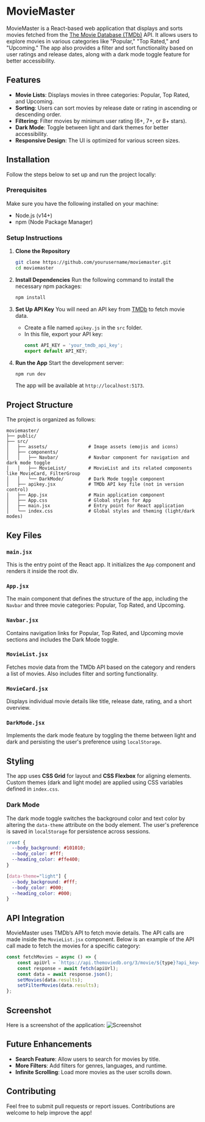 # MovieMaster

MovieMaster is a React-based web application that displays and sorts movies fetched from the [The Movie Database (TMDb)](https://www.themoviedb.org/) API. It allows users to explore movies in various categories like "Popular," "Top Rated," and "Upcoming." The app also provides a filter and sort functionality based on user ratings and release dates, along with a dark mode toggle feature for better accessibility.

## Features

- **Movie Lists**: Displays movies in three categories: Popular, Top Rated, and Upcoming.
- **Sorting**: Users can sort movies by release date or rating in ascending or descending order.
- **Filtering**: Filter movies by minimum user rating (6+, 7+, or 8+ stars).
- **Dark Mode**: Toggle between light and dark themes for better accessibility.
- **Responsive Design**: The UI is optimized for various screen sizes.
  
## Installation

Follow the steps below to set up and run the project locally:

### Prerequisites
Make sure you have the following installed on your machine:
- Node.js (v14+)
- npm (Node Package Manager)

### Setup Instructions

1. **Clone the Repository**
   ```bash
   git clone https://github.com/yourusername/moviemaster.git
   cd moviemaster
   ```

2. **Install Dependencies**
   Run the following command to install the necessary npm packages:
   ```bash
   npm install
   ```

3. **Set Up API Key**
   You will need an API key from [TMDb](https://developers.themoviedb.org/3/getting-started/introduction) to fetch movie data.
   - Create a file named `apikey.js` in the `src` folder.
   - In this file, export your API key:
     ```javascript
     const API_KEY = 'your_tmdb_api_key';
     export default API_KEY;
     ```

4. **Run the App**
   Start the development server:
   ```bash
   npm run dev
   ```

   The app will be available at `http://localhost:5173`.

## Project Structure

The project is organized as follows:

```
moviemaster/
├── public/
├── src/
│   ├── assets/               # Image assets (emojis and icons)
│   ├── components/
│   │   ├── Navbar/           # Navbar component for navigation and dark mode toggle
│   │   ├── MovieList/        # MovieList and its related components like MovieCard, FilterGroup
│   │   └── DarkMode/         # Dark Mode toggle component
│   ├── apikey.jsx            # TMDb API key file (not in version control)
│   ├── App.jsx               # Main application component
│   ├── App.css               # Global styles for App
│   ├── main.jsx              # Entry point for React application
│   └── index.css             # Global styles and theming (light/dark modes)
```

## Key Files

### `main.jsx`
This is the entry point of the React app. It initializes the `App` component and renders it inside the root div.

### `App.jsx`
The main component that defines the structure of the app, including the `Navbar` and three movie categories: Popular, Top Rated, and Upcoming.

### `Navbar.jsx`
Contains navigation links for Popular, Top Rated, and Upcoming movie sections and includes the Dark Mode toggle.

### `MovieList.jsx`
Fetches movie data from the TMDb API based on the category and renders a list of movies. Also includes filter and sorting functionality.

### `MovieCard.jsx`
Displays individual movie details like title, release date, rating, and a short overview.

### `DarkMode.jsx`
Implements the dark mode feature by toggling the theme between light and dark and persisting the user's preference using `localStorage`.

## Styling

The app uses **CSS Grid** for layout and **CSS Flexbox** for aligning elements. Custom themes (dark and light mode) are applied using CSS variables defined in `index.css`.

### Dark Mode
The dark mode toggle switches the background color and text color by altering the `data-theme` attribute on the body element. The user's preference is saved in `localStorage` for persistence across sessions.

```css
:root {
  --body_background: #101010;
  --body_color: #fff;
  --heading_color: #ffe400;
}

[data-theme="light"] {
  --body_background: #fff;
  --body_color: #000;
  --heading_color: #000;
}
```

## API Integration

MovieMaster uses TMDb’s API to fetch movie details. The API calls are made inside the `MovieList.jsx` component. Below is an example of the API call made to fetch the movies for a specific category:

```javascript
const fetchMovies = async () => {
    const apiUrl = `https://api.themoviedb.org/3/movie/${type}?api_key=` + API_KEY;
    const response = await fetch(apiUrl);
    const data = await response.json();
    setMovies(data.results);
    setFilterMovies(data.results);
};
```

## Screenshot

Here is a screenshot of the application:
![Screenshot](src/assets/Screenshot(30).png)

## Future Enhancements

- **Search Feature**: Allow users to search for movies by title.
- **More Filters**: Add filters for genres, languages, and runtime.
- **Infinite Scrolling**: Load more movies as the user scrolls down.

## Contributing

Feel free to submit pull requests or report issues. Contributions are welcome to help improve the app!

